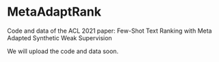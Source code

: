 # MetaAdaptRank
Code and data of the ACL 2021 paper: Few-Shot Text Ranking with Meta Adapted Synthetic Weak Supervision

We  will upload the code and data soon.
